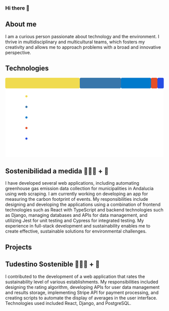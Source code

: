 ### Hi there 👋

## About me
I am a curious person passionate about technology and the environment. I thrive in multidisciplinary and multicultural teams, which fosters my creativity and allows me to approach problems with a broad and innovative perspective.

## Technologies
![Lenguajes en mis repositorios](languages1.svg)

## Sostenibilidad a medida 👨🏼‍💻 + 🌱
I have developed several web applications, including automating greenhouse gas emission data collection for municipalities in Andalucia using web scraping. I am currently working on developing an app for measuring the carbon footprint of events. My responsibilities include designing and developing the applications using a combination of frontend technologies such as React with TypeScript and backend technologies such as Django, managing databases and APIs for data management, and utilizing Jest for unit testing and Cypress for integrated testing. My experience in full-stack development and sustainability enables me to create effective, sustainable solutions for environmental challenges.

## Projects
## Tudestino Sostenible 👨🏼‍💻 + 🌱
I contributed to the development of a web application that rates the sustainability level of various establishments. My responsibilities included designing the rating algorithm, developing APIs for user data management and results storage, implementing Stripe API for payment processing, and creating scripts to automate the display of averages in the user interface. Technologies used included React, Django, and PostgreSQL.




<!--
**GaboTov/Gabotov** is a ✨ _special_ ✨ repository because its `README.md` (this file) appears on your GitHub profile.
![Lenguajes en mis repositorios](languages(5).svg)
Here are some ideas to get you started:

- 🔭 I’m currently working on ...
-  I’m currently learning ...
- 👯 I’m looking to collaborate on ...
- 🤔 I’m looking for help with ...
- 💬 Ask me about ...
- 📫 How to reach me: ...
- 😄 Pronouns: ...
- ⚡ Fun fact: ...
-->
